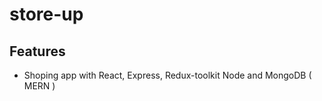 # store-up

## Features

- Shoping app with React, Express, Redux-toolkit Node and MongoDB ( MERN )

```













```
